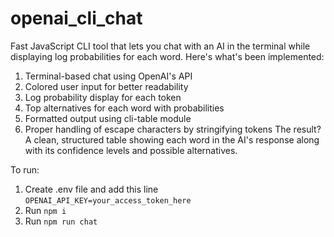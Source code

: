 # openai_cli_chat

Fast JavaScript CLI tool that lets you chat with an AI in the terminal while displaying log probabilities for each word. Here's what's been implemented:

1. Terminal-based chat using OpenAI's API
2. Colored user input for better readability
3. Log probability display for each token
4. Top alternatives for each word with probabilities
5. Formatted output using cli-table module
6. Proper handling of escape characters by stringifying tokens
   The result? A clean, structured table showing each word in the AI's response along with its confidence levels and possible alternatives.

To run:

1. Create .env file and add this line `OPENAI_API_KEY=your_access_token_here`
2. Run `npm i`
3. Run `npm run chat`
